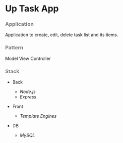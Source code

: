 
# Up Task App

<h3 style="color:gray;">Application</h3>

Application to create, edit, delete task list and its items.

<h3 style="color:gray;">Pattern</h3>

Model View Controller

<h3 style="color:gray;">Stack</h3>

* Back
  * *Node.js*
  * *Express*
  
* Front
  * *Template Engines*

* DB
  * *MySQL*
